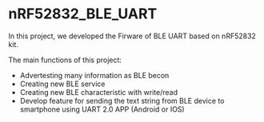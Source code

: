 # nRF52832_BLE_UART

In this project, we developed the Firware of BLE UART based on nRF52832 kit. 

The main functions of this project:
+ Advertesting many information as BLE becon
+ Creating new BLE service 
+ Creating new BLE characteristic with write/read 
+ Develop feature for sending the text string from BLE device to smartphone using UART 2.0 APP (Android or IOS)
